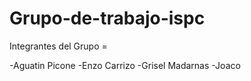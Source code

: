 # Grupo-de-trabajo-ispc

Integrantes del Grupo =

-Aguatin Picone
-Enzo Carrizo
-Grisel Madarnas
-Joaco 
